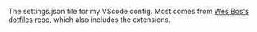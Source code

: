 The settings.json file for my VScode config. Most comes from [Wes Bos's dotfiles repo](https://github.com/wesbos/dotfiles), which also includes the extensions.
